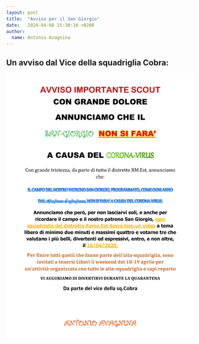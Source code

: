 ```yaml
---
layout: post
title:  "Avviso per il San Giorgio"
date:   2020-04-08 15:30:10 +0200
author:
  name: Antonio Avagnina
---
```


## Un avviso dal Vice della squadriglia Cobra:

![](/images/avviso-san-giorgio.jpg)
